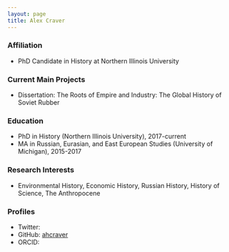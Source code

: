 ```yaml
---
layout: page
title: Alex Craver
---
```


### Affiliation
* PhD Candidate in History at Northern Illinois University


### Current Main Projects
* Dissertation: The Roots of Empire and Industry: The Global History of Soviet Rubber

### Education
* PhD in History (Northern Illinois University), 2017-current
* MA in Russian, Eurasian, and East European Studies (University of Michigan), 2015-2017

### Research Interests
* Environmental History, Economic History, Russian History, History of Science, The Anthropocene

### Profiles
* Twitter:
* GitHub: [ahcraver](https://github.com/ahcraver)
* ORCID: 
